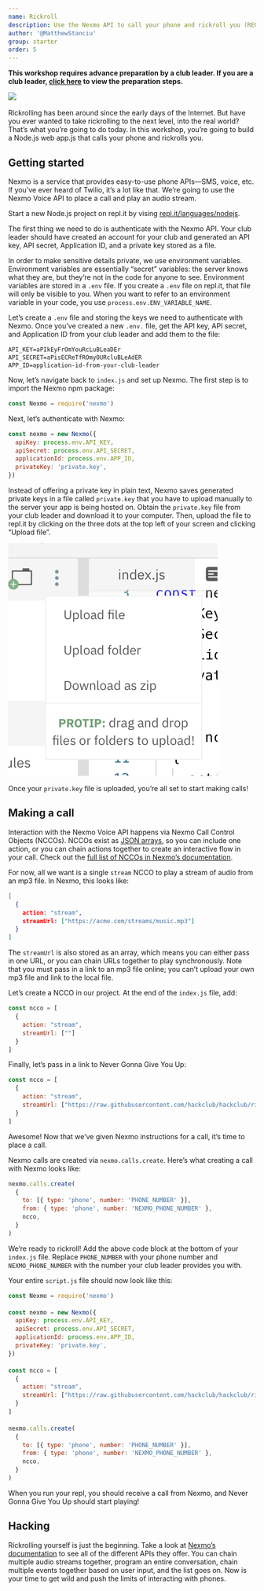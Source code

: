 ```yaml
---
name: Rickroll
description: Use the Nexmo API to call your phone and rickroll you (REQUIRES LEADER PREP)
author: '@MatthewStanciu'
group: starter
order: 5
---
```


**This workshop requires advance preparation by a club leader. If you are a club leader, [click here]() to view the preparation steps.**

[![](https://img.youtube.com/vi/dQw4w9WgXcQ/0.jpg)](https://www.youtube.com/watch?v=dQw4w9WgXcQ)

Rickrolling has been around since the early days of the Internet. But have you ever wanted to take rickrolling to the next level, into the real world? That’s what you’re going to do today. In this workshop, you’re going to build a Node.js web app.js that calls your phone and rickrolls you.

## Getting started
Nexmo is a service that provides easy-to-use phone APIs—SMS, voice, etc. If you’ve ever heard of Twilio, it’s a lot like that. We’re going to use the Nexmo Voice API to place a call and play an audio stream.

Start a new Node.js project on repl.it by vising [repl.it/languages/nodejs](https://repl.it/languages/nodejs).
 
The first thing we need to do is authenticate with the Nexmo API. Your club leader should have created an account for your club and generated an API key, API secret, Application ID, and a private key stored as a file.

In order to make sensitive details private, we use environment variables. Environment variables are essentially “secret” variables: the server knows what they are, but they’re not in the code for anyone to see. Environment variables are stored in a `.env` file. If you create a `.env` file on repl.it, that file will only be visible to you. When you want to refer to an environment variable in your code, you use `process.env.ENV_VARIABLE_NAME`.

Let’s create a `.env` file and storing the keys we need to authenticate with Nexmo. Once you’ve created a new `.env.` file, get the API key, API secret, and Application ID from your club leader and add them to the file:

```
API_KEY=aPIkEyFrOmYouRcLuBLeaDEr
API_SECRET=aPisECReTfROmyOURcluBLeAdER
APP_ID=application-id-from-your-club-leader
```

Now, let’s navigate back to `index.js` and set up Nexmo. The first step is to import the Nexmo npm package:

```js
const Nexmo = require('nexmo')
```

Next, let’s authenticate with Nexmo:

```js
const nexmo = new Nexmo({
  apiKey: process.env.API_KEY,
  apiSecret: process.env.API_SECRET,
  applicationId: process.env.APP_ID,
  privateKey: 'private.key',
})
```

Instead of offering a private key in plain text, Nexmo saves generated private keys in a file called `private.key` that you have to upload manually to the server your app is being hosted on. Obtain the `private.key` file from your club leader and download it to your computer. Then, upload the file to repl.it by clicking on the three dots at the top left of your screen and clicking “Upload file”.

![](img/upload-file.jpg)

Once your `private.key` file is uploaded, you’re all set to start making calls!

## Making a call
Interaction with the Nexmo Voice API happens via Nexmo Call Control Objects (NCCOs). NCCOs exist as [JSON arrays](https://www.w3schools.com/js/js_json_arrays.asp), so you can include one action, or you can chain actions together to create an interactive flow in your call. Check out the [full list of NCCOs in Nexmo’s documentation](https://developer.nexmo.com/voice/voice-api/ncco-reference).

For now, all we want is a single `stream` NCCO to play a stream of audio from an mp3 file. In Nexmo, this looks like:

```json
[
  {
    action: "stream",
    streamUrl: ["https://acme.com/streams/music.mp3"]
  }
]
```

The `streamUrl` is also stored as an array, which means you can either pass in one URL, or you can chain URLs together to play synchronously. Note that you must pass in a link to an mp3 file online; you can’t upload your own mp3 file and link to the local file.

Let’s create a NCCO in our project. At the end of the `index.js` file, add:

```js
const ncco = [
  {
    action: "stream",
    streamUrl: [""]
  }
]
```

Finally, let’s pass in a link to Never Gonna Give You Up:

```js
const ncco = [
  {
    action: "stream",
    streamUrl: ["https://raw.githubusercontent.com/hackclub/hackclub/rick-roll/workshops/rick_roll/never-gonna-give-you-up.mp3"]
  }
]
```

Awesome! Now that we’ve given Nexmo instructions for a call, it’s time to place a call.

Nexmo calls are created via `nexmo.calls.create`. Here’s what creating a call with Nexmo looks like:

```js
nexmo.calls.create(
  {
    to: [{ type: 'phone', number: 'PHONE_NUMBER' }],
    from: { type: 'phone', number: 'NEXMO_PHONE_NUMBER' },
    ncco,
  }
)
```

We’re ready to rickroll! Add the above code block at the bottom of your `index.js` file. Replace `PHONE_NUMBER` with your phone number and `NEXMO_PHONE_NUMBER` with the number your club leader provides you with.

Your entire `script.js` file should now look like this:

```js
const Nexmo = require('nexmo')

const nexmo = new Nexmo({
  apiKey: process.env.API_KEY,
  apiSecret: process.env.API_SECRET,
  applicationId: process.env.APP_ID,
  privateKey: 'private.key',
})

const ncco = [
  {
    action: "stream",
    streamUrl: ["https://raw.githubusercontent.com/hackclub/hackclub/rick-roll/workshops/rick_roll/never-gonna-give-you-up.mp3"]
  }
]

nexmo.calls.create(
  {
    to: [{ type: 'phone', number: 'PHONE_NUMBER' }],
    from: { type: 'phone', number: 'NEXMO_PHONE_NUMBER' },
    ncco,
  }
)
```

When you run your repl, you should receive a call from Nexmo, and Never Gonna Give You Up should start playing!

## Hacking
Rickrolling yourself is just the beginning. Take a look at [Nexmo’s documentation](https://developer.nexmo.com/documentation) to see all of the different APIs they offer. You can chain multiple audio streams together, program an entire conversation, chain multiple events together based on user input, and the list goes on. Now is your time to get wild and push the limits of interacting with phones.